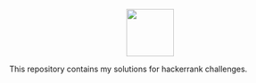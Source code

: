 
<p align="center">
    <a href="https://www.hackerrank.com/alicia_morillo87">
        <img height=85 src="https://pysmultiplataformaweb.files.wordpress.com/2018/01/hackerrank1.png?w=1024">
    </a>
</p>

This repository contains my solutions for hackerrank challenges.

